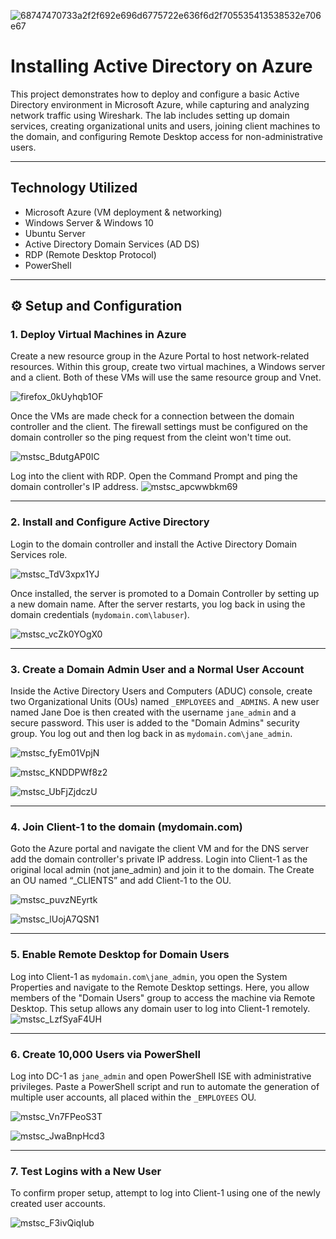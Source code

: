 ![68747470733a2f2f692e696d6775722e636f6d2f705535413538532e706e67](https://github.com/user-attachments/assets/32c6eebe-e61f-4713-8be0-060416194b88)


# Installing Active Directory on Azure
This project demonstrates how to deploy and configure a basic Active Directory environment in Microsoft Azure, while capturing and analyzing network traffic using Wireshark. The lab includes setting up domain services, creating organizational units and users, joining client machines to the domain, and configuring Remote Desktop access for non-administrative users.

---

## Technology Utilized
- Microsoft Azure (VM deployment & networking)
- Windows Server & Windows 10
- Ubuntu Server
- Active Directory Domain Services (AD DS)
- RDP (Remote Desktop Protocol)
- PowerShell

---

## ⚙️ Setup and Configuration

### 1. Deploy Virtual Machines in Azure
Create a new resource group in the Azure Portal to host network-related resources. Within this group, create two virtual machines, a Windows server and a client. Both of these VMs will use the same resource group and Vnet.

![firefox_0kUyhqb1OF](https://github.com/user-attachments/assets/87abb90d-eb88-46b1-98a4-b59257c64bf4)

Once the VMs are made check for a connection between the domain controller and the client. The firewall settings must be configured on the domain controller so the ping request from the cleint won't time out.

![mstsc_BdutgAP0IC](https://github.com/user-attachments/assets/372c5a79-f2b6-4aab-b7e4-615f2ace7583)

Log into the client with RDP. Open the Command Prompt and ping the domain controller's IP address.
![mstsc_apcwwbkm69](https://github.com/user-attachments/assets/d41f68f6-c4c1-43e3-b417-9286314fc9c7)

---

### 2. Install and Configure Active Directory
Login to the domain controller and install the Active Directory Domain Services role. 

![mstsc_TdV3xpx1YJ](https://github.com/user-attachments/assets/2fcf7bd8-c5f0-48f9-a5f1-70ea446af3e8)


Once installed, the server is promoted to a Domain Controller by setting up a new domain name. After the server restarts, you log back in using the domain credentials (`mydomain.com\labuser`).

![mstsc_vcZk0YOgX0](https://github.com/user-attachments/assets/400be63c-1488-44c6-9276-0569e60c639c)

---

### 3. Create a Domain Admin User and a Normal User Account

Inside the Active Directory Users and Computers (ADUC) console, create two Organizational Units (OUs) named `_EMPLOYEES` and `_ADMINS`. A new user named Jane Doe is then created with the username `jane_admin` and a secure password. This user is added to the "Domain Admins" security group. You log out and then log back in as `mydomain.com\jane_admin`.

![mstsc_fyEm01VpjN](https://github.com/user-attachments/assets/8d256c7b-ebdf-41f4-962f-db1e70dd1d17)

![mstsc_KNDDPWf8z2](https://github.com/user-attachments/assets/b031ffbd-fb7f-4673-a6ad-1d1d1e3caf21)

![mstsc_UbFjZjdczU](https://github.com/user-attachments/assets/2baff2cd-9f9a-4847-9108-352b24eabc26)


---

### 4. Join Client-1 to the domain (mydomain.com)

Goto the Azure portal and navigate the client VM and for the DNS server add the domain controller's private IP address. Login into Client-1 as the original local admin (not jane_admin) and join it to the domain. The Create an OU named “_CLIENTS” and add Client-1 to the OU.

![mstsc_puvzNEyrtk](https://github.com/user-attachments/assets/531cc45a-28ef-4ad8-bb70-d1ddf901d747)

![mstsc_lUojA7QSN1](https://github.com/user-attachments/assets/76b68510-9758-46a1-8fe9-2accdf781ef9)


---

### 5. Enable Remote Desktop for Domain Users
Log into Client-1 as `mydomain.com\jane_admin`, you open the System Properties and navigate to the Remote Desktop settings. Here, you allow members of the "Domain Users" group to access the machine via Remote Desktop. This setup allows any domain user to log into Client-1 remotely.
![mstsc_LzfSyaF4UH](https://github.com/user-attachments/assets/3a0e1303-e8c5-46eb-bdab-bb5c1e69d576)


---

### 6. Create 10,000 Users via PowerShell

Log into DC-1 as `jane_admin` and open PowerShell ISE with administrative privileges. Paste a PowerShell script and run to automate the generation of multiple user accounts, all placed within the `_EMPLOYEES` OU. 

![mstsc_Vn7FPeoS3T](https://github.com/user-attachments/assets/8235a92b-876c-4dbe-a4c3-f9c8c559c1f2)

![mstsc_JwaBnpHcd3](https://github.com/user-attachments/assets/dac1a9c5-ded9-40f8-97fc-b5171e2dffa4)

---

### 7. Test Logins with a New User

To confirm proper setup, attempt to log into Client-1 using one of the newly created user accounts. 

![mstsc_F3ivQiqIub](https://github.com/user-attachments/assets/e328ae6a-ecaa-4246-a761-9048b82a6aa3)



